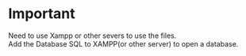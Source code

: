 <h1>Important</h1>
Need to use Xampp or other severs to use the files.<br>
Add the Database SQL to XAMPP(or other server) to open a database.
